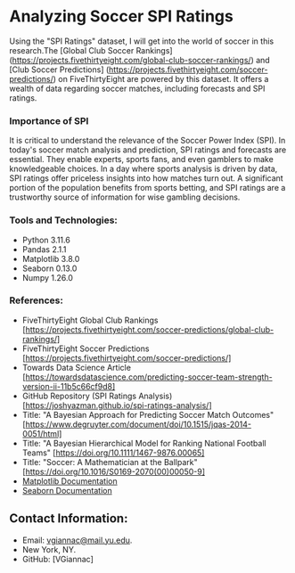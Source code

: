 # Analyzing Soccer SPI Ratings

Using the "SPI Ratings" dataset, I will get into the world of soccer in this research.The [Global Club Soccer Rankings] (https://projects.fivethirtyeight.com/global-club-soccer-rankings/) and [Club Soccer Predictions] (https://projects.fivethirtyeight.com/soccer-predictions/) on FiveThirtyEight are powered by this dataset. It offers a wealth of data regarding soccer matches, including forecasts and SPI ratings.

### Importance of SPI 

It is critical to understand the relevance of the Soccer Power Index (SPI). In today's soccer match analysis and prediction, SPI ratings and forecasts are essential. They enable experts, sports fans, and even gamblers to make knowledgeable choices. In a day where sports analysis is driven by data, SPI ratings offer priceless insights into how matches turn out. A significant portion of the population benefits from sports betting, and SPI ratings are a trustworthy source of information for wise gambling decisions.

### Tools and Technologies:

- Python 3.11.6
- Pandas 2.1.1
- Matplotlib 3.8.0
- Seaborn 0.13.0
- Numpy 1.26.0

### References:

- FiveThirtyEight Global Club Rankings [https://projects.fivethirtyeight.com/soccer-predictions/global-club-rankings/]
- FiveThirtyEight Soccer Predictions [https://projects.fivethirtyeight.com/soccer-predictions/]
- Towards Data Science Article [https://towardsdatascience.com/predicting-soccer-team-strength-version-ii-11b5c66cf9d8]
- GitHub Repository (SPI Ratings Analysis) [https://joshyazman.github.io/spi-ratings-analysis/]
- Title: "A Bayesian Approach for Predicting Soccer Match Outcomes" [https://www.degruyter.com/document/doi/10.1515/jqas-2014-0051/html]
- Title: "A Bayesian Hierarchical Model for Ranking National Football Teams" [https://doi.org/10.1111/1467-9876.00065]
- Title: "Soccer: A Mathematician at the Ballpark" [https://doi.org/10.1016/S0169-2070(00)00050-9]
- [Matplotlib Documentation](https://matplotlib.org/stable/contents.html)
- [Seaborn Documentation](https://seaborn.pydata.org/)

## Contact Information: 

- Email: vgiannac@mail.yu.edu.
- New York, NY. 
- GitHub: [VGiannac]
